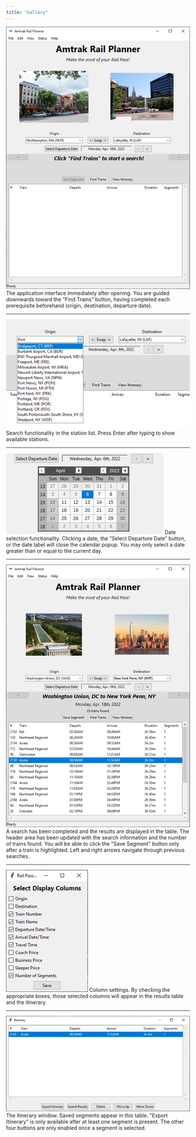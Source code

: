 ```yaml
---
title: "Gallery"
---
```


![](shots/main.png)
The application interface immediately after opening. You are guided downwards toward the “Find Trains” button, having completed each prerequisite beforehand (origin, destination, departure date).

---
![](shots/stations.png)
Search functionality in the station list. Press Enter after typing to show available stations.

---
![](shots/dates.png)
Date selection functionality. Clicking a date, the “Select Departure Date” button, or the date label will close the calendar popup. You may only select a date greater than or equal to the current day.

---
![](shots/results.png)
A search has been completed and the results are displayed in the table. The header area has been updated with the search information and the number of trains found. You will be able to click the "Save Segment" button only after a train is highlighted. Left and right arrows navigate through previous searches.

---
![](shots/columns.png)
Column settings. By checking the appropriate boxes, those selected columns will appear in the results table and the itinerary.

---
![](shots/itinerary.png)
The itinerary window. Saved segments appear in this table. "Export Itinerary" is only available after at least one segment is present. The other four buttons are only enabled once a segment is selected.